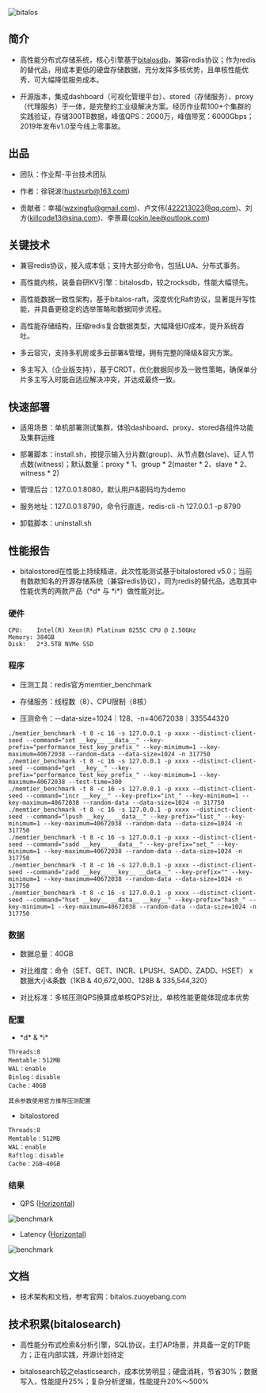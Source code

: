 ![bitalos](./docs/bitalos.png)

## 简介

- 高性能分布式存储系统，核心引擎基于[bitalosdb](https://github.com/zuoyebang/bitalosdb/blob/main/README.md)，兼容redis协议；作为redis的替代品，用成本更低的硬盘存储数据，充分发挥多核优势，且单核性能优秀，可大幅降低服务成本。

- 开源版本，集成dashboard（可视化管理平台）、stored（存储服务）、proxy（代理服务）于一体，是完整的工业级解决方案。经历作业帮100+个集群的实践验证，存储300TB数据，峰值QPS：2000万，峰值带宽：6000Gbps；2019年发布v1.0至今线上零事故。

## 出品

- 团队：作业帮-平台技术团队

- 作者：徐锐波(hustxurb@163.com)

- 贡献者：幸福(wzxingfu@gmail.com)、卢文伟(422213023@qq.com)、刘方(killcode13@sina.com)、李景晨(cokin.lee@outlook.com)

## 关键技术

- 兼容redis协议，接入成本低；支持大部分命令，包括LUA、分布式事务。

- 高性能内核，装备自研KV引擎：bitalosdb，较之rocksdb，性能大幅领先。

- 高性能数据一致性架构，基于bitalos-raft，深度优化Raft协议，显著提升写性能，并具备更稳定的选举策略和数据同步流程。

- 高性能存储结构，压缩redis复合数据类型，大幅降低IO成本，提升系统吞吐。

- 多云容灾，支持多机房或多云部署&管理，拥有完整的降级&容灾方案。

- 多主写入（企业版支持），基于CRDT，优化数据同步及一致性策略，确保单分片多主写入时能自适应解决冲突，并达成最终一致。

## 快速部署

- 适用场景：单机部署测试集群，体验dashboard、proxy、stored各组件功能及集群运维

- 部署脚本：install.sh，按提示输入分片数(group)、从节点数(slave)、证人节点数(witness)；默认数量：proxy * 1、group * 2(master * 2、slave * 2、witness * 2)

- 管理后台：127.0.0.1:8080，默认用户&密码均为demo

- 服务地址：127.0.0.1:8790，命令行直连，redis-cli -h 127.0.0.1 -p 8790

- 卸载脚本：uninstall.sh

## 性能报告

- bitalostored在性能上持续精进，此次性能测试基于bitalostored v5.0；当前有数款知名的开源存储系统（兼容redis协议），同为redis的替代品，选取其中性能优秀的两款产品（\*d\* 与 \*i\*）做性能对比。

### 硬件

```
CPU:    Intel(R) Xeon(R) Platinum 8255C CPU @ 2.50GHz
Memory: 384GB
Disk:   2*3.5TB NVMe SSD
```

### 程序

- 压测工具：redis官方memtier_benchmark

- 存储服务：线程数（8）、CPU限制（8核）

- 压测命令：--data-size=1024｜128、-n=40672038｜335544320

```
./memtier_benchmark -t 8 -c 16 -s 127.0.0.1 -p xxxx --distinct-client-seed --command="set __key__ __data__" --key-prefix="performance_test_key_prefix_" --key-minimum=1 --key-maximum=40672038 --random-data --data-size=1024 -n 317750
./memtier_benchmark -t 8 -c 16 -s 127.0.0.1 -p xxxx --distinct-client-seed --command="get __key__" --key-prefix="performance_test_key_prefix_" --key-minimum=1 --key-maximum=40672038 --test-time=300
./memtier_benchmark -t 8 -c 16 -s 127.0.0.1 -p xxxx --distinct-client-seed --command="incr __key__" --key-prefix="int_" --key-minimum=1 --key-maximum=40672038 --random-data --data-size=1024 -n 317750
./memtier_benchmark -t 8 -c 16 -s 127.0.0.1 -p xxxx --distinct-client-seed --command="lpush __key__ __data__" --key-prefix="list_" --key-minimum=1 --key-maximum=40672038 --random-data --data-size=1024 -n 317750
./memtier_benchmark -t 8 -c 16 -s 127.0.0.1 -p xxxx --distinct-client-seed --command="sadd __key__ __data__" --key-prefix="set_" --key-minimum=1 --key-maximum=40672038 --random-data --data-size=1024 -n 317750
./memtier_benchmark -t 8 -c 16 -s 127.0.0.1 -p xxxx --distinct-client-seed --command="zadd __key__ __key__ __data__" --key-prefix="" --key-minimum=1 --key-maximum=40672038 --random-data --data-size=1024 -n 317750
./memtier_benchmark -t 8 -c 16 -s 127.0.0.1 -p xxxx --distinct-client-seed --command="hset __key__ __data__ __key__" --key-prefix="hash_" --key-minimum=1 --key-maximum=40672038 --random-data --data-size=1024 -n 317750
```

### 数据

- 数据总量：40GB

- 对比维度：命令（SET、GET、INCR、LPUSH、SADD、ZADD、HSET） x 数据大小&条数（1KB & 40,672,000、128B & 335,544,320）

- 对比标准：多核压测QPS换算成单核QPS对比，单核性能更能体现成本优势

### 配置

- \*d\* & \*i\*

```
Threads:8
Memtable：512MB
WAL：enable
Binlog：disable
Cache：40GB

其余参数使用官方推荐压测配置
```

- bitalostored

```
Threads:8
Memtable：512MB
WAL：enable
Raftlog：disable
Cache：2GB~40GB
```

### 结果

- QPS ([Horizontal](./docs/benchmark-qps.png))

![benchmark](./docs/benchmark-qps-vertical.png)

- Latency ([Horizontal](./docs/benchmark-latency.png))

![benchmark](./docs/benchmark-latency-vertical.png)

## 文档

- 技术架构和文档，参考官网：bitalos.zuoyebang.com

## 技术积累(bitalosearch)

- 高性能分布式检索&分析引擎，SQL协议，主打AP场景，并具备一定的TP能力；正在内部实践，开源计划待定

- bitalosearch较之elasticsearch，成本优势明显；硬盘消耗，节省30%；数据写入，性能提升25%；复杂分析逻辑，性能提升20%～500%